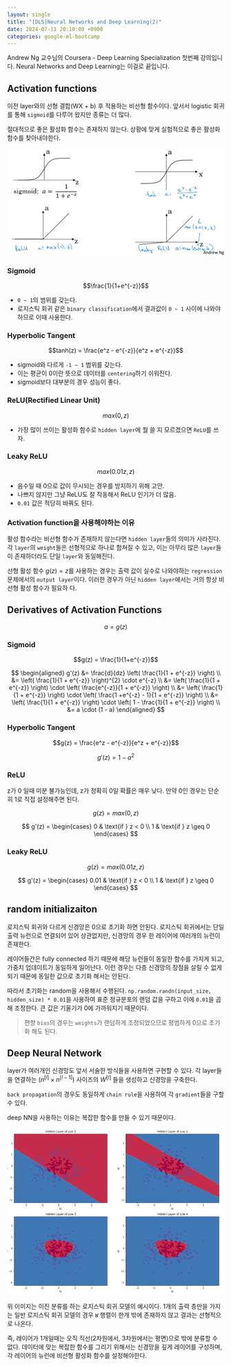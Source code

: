 ```yaml
---
layout: single
title: "[DLS]Neural Networks and Deep Learning(2)"
date: 2024-07-11 20:10:00 +0900
categories: google-ml-bootcamp
---
```


Andrew Ng 교수님의 Coursera - Deep Learning Specialization 첫번째 강의입니다. Neural Networks and Deep Learning는 이걸로 끝입니다.

## Activation functions

이전 layer와의 선형 결합(WX + b) 후 적용하는 비선형 함수이다. 앞서서 logistic 회귀를 통해 `sigmoid`를 다루어 왔지만 종류는 더 많다.

절대적으로 좋은 활성화 함수는 존재하지 않는다. 상황에 맞게 실험적으로 좋은 활성화 함수를 찾아내야한다.

![activation functions](/assets/images/2024/07/11/activation-function.png)

### Sigmoid

$$\frac{1}{1+e^{-z}}$$

- `0 ~ 1`의 범위를 갖는다.
- 로지스틱 회귀 같은 `binary classification`에서 결과값이 `0 ~ 1` 사이에 나와야하므로 이때 사용한다.

### Hyperbolic Tangent

$$tanh(z) = \frac{e^z - e^{-z}}{e^z + e^{-z}}$$

- sigmoid와 다르게 `-1 ~ 1` 범위를 갖는다.
- 이는 평균이 0이란 뜻으로 데이터를 `centering`하기 쉬워진다.
- sigmoid보다 대부분의 경우 성능이 좋다.

### ReLU(Rectified Linear Unit)

$$max(0, z)$$

- 가장 많이 쓰이는 활성화 함수로 `hidden layer`에 뭘 쓸 지 모르겠으면 `ReLU`를 쓰자.

### Leaky ReLU

$$max(0.01z, z)$$

- 음수일 때 0으로 값이 무시되는 경우를 방지하기 위해 고안.
- 나쁘지 않지만 그냥 ReLU도 잘 작동해서 ReLU 인기가 더 많음.
- `0.01` 값은 적당히 바꿔도 된다.

### Activation function을 사용해야하는 이유

활성 함수라는 비선형 함수가 존재하지 않는다면 `hidden layer`들의 의미가 사라진다. 각 `layer`의 `weight`들은 선형적으로 하나로 합쳐질 수 있고, 이는 아무리 많은 `layer`들이 존재하더라도 단일 `layer`와 동일해진다.

선형 활성 함수 $g(z) = z$를 사용하는 경우는 출력 값이 실수로 나와야하는 `regression` 문제에서의 `output layer`이다. 이러한 경우가 아닌 `hidden layer`에서는 거의 항상 비선형 활성 함수가 필요하 다.

## Derivatives of Activation Functions

$$a = g(z)$$

### Sigmoid

$$g(z) = \frac{1}{1+e^{-z}}$$

$$
\begin{aligned}
g'(z) &= \frac{d}{dz} \left( \frac{1}{1 + e^{-z}} \right) \\
      &= \left( \frac{1}{1 + e^{-z}} \right)^{2} \cdot e^{-z} \\
      &= \left( \frac{1}{1 + e^{-z}} \right) \cdot \left( \frac{e^{-z}}{1 + e^{-z}} \right) \\
      &= \left( \frac{1}{1 + e^{-z}} \right) \cdot \left( \frac{1 +e^{-z} - 1}{1 + e^{-z}} \right) \\
      &= \left( \frac{1}{1 + e^{-z}} \right) \cdot \left( 1 - \frac{1}{1 + e^{-z}} \right) \\
      &= a \cdot (1 - a)
\end{aligned}
$$

### Hyperbolic Tangent

$$g(z) = \frac{e^z - e^{-z}}{e^z + e^{-z}}$$

$$g'(z) = 1 - a^2$$

### ReLU

z가 0 일때 미분 불가능인데, z가 정확히 0일 확률은 매우 낮다. 만약 0인 경우는 단순히 1로 직접 설정해주면 된다.

$$g(z) = max(0, z)$$

$$
g'(z) =
\begin{cases}
0 & \text{if } z < 0 \\
1 & \text{if } z \geq 0
\end{cases}
$$

### Leaky ReLU

$$g(z) = max(0.01z, z)$$

$$
g'(z) =
\begin{cases}
0.01 & \text{if } z < 0 \\
1 & \text{if } z \geq 0
\end{cases}
$$

## random initializaiton

로지스틱 회귀와 다르게 신경망은 0으로 초기화 하면 안된다. 로지스틱 회귀에서는 단일 출력 뉴런으로 연결되어 있어 상관없지만, 신경망의 경우 한 레이어에 여러개의 뉴런이 존재한다.

레이어들간은 fully connected 하기 때문에 해당 뉴런들이 동일한 함수를 가지게 되고, 가중치 업데이트가 동일하게 일어난다. 이런 경우는 다층 신경망의 장점을 살릴 수 없게 되기 때문에 동일한 값으로 초기화 해서는 안된다.

따라서 초기화는 random을 사용해서 수행된다. `np.random.randn(input_size, hidden_size) * 0.01`을 사용하여 표준 정규분포의 랜덤 값을 구하고 이에 `0.01`을 곱해 조정한다. 큰 값은 기울기가 0에 가까워지기 때문이다.

> 편향 `bias`의 경우는 `weights`가 랜덤하게 조정되었으므로 평범하게 0으로 초기화 해도 된다.

## Deep Neural Network

layer가 여러개인 신경망도 앞서 서술한 방식들을 사용하면 구현할 수 있다. 각 layer들을 연결하는 $\left(n^{[l]} \times n^{[l - 1]}\right)$ 사이즈의 $W^{[l]}$ 들을 생성하고 신경망을 구축한다.

`back propagation`의 경우도 동일하게 `chain rule`을 사용하여 각 `gradient`들을 구할 수 있다.

deep NN을 사용하는 이유는 복잡한 함수를 만들 수 있기 때문이다.

![NN](/assets/images/2024/07/11/layers.png)

위 이미지는 이진 분류를 하는 로지스틱 회귀 모델의 예시이다. 1개의 출력 층만을 가지는 일반 로지스틱 회귀 모델의 경우 `W` 행렬이 한개 밖에 존재하지 않고 결과는 선형적으로 나온다.

즉, 레이어가 1개일때는 오직 직선(2차원에서, 3차원에서는 평면)으로 밖에 분류할 수 없다. 데이터에 맞는 복잡한 함수를 그리기 위해서는 신경망을 깊게 레이어를 구성하며, 각 레이어의 뉴런에 비선형 활성화 함수를 설정해야한다.
